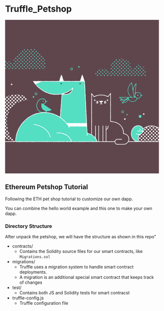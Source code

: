 # Truffle_Petshop

![Image of Yaktocat](box-img-lg.png?raw=true "Petshop")

## Ethereum Petshop Tutorial

Following the ETH pet shop tutorial to customize our own dapp. 

You can combine the hello world example and this one to make your own dapp.


### Directory Structure 

After unpack the petshop, we will have the structure as shown in this repo"

* contracts/
    * Contains the Solidity source files for our smart contracts, like `Migrations.sol`
* migrations/
    * Truffle uses a migration system to handle smart contract deployments. 
    * A migration is an additional special smart contract that keeps track of changes
* test/
    * Contains both JS and Solidity tests for smart contracst
* truffle-config.js
    * Truffle configuration file